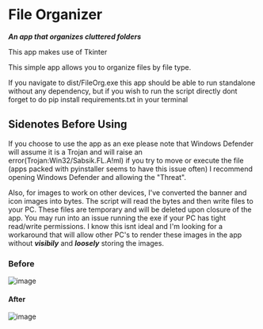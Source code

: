 # File Organizer
***An app that organizes cluttered folders***

This app makes use of Tkinter

This simple app allows you to organize files by file type.

If you navigate to dist/FileOrg.exe this app should be able to run standalone without any dependency, but if you wish to run the script directly dont forget to do pip install requirements.txt in your terminal

## Sidenotes Before Using
If you choose to use the app as an exe please note that Windows Defender will assume it is a Trojan and will raise an error(Trojan:Win32/Sabsik.FL.A!ml) if you try to move or execute the file (apps packed with pyinstaller seems to have this issue often)
I recommend opening Windows Defender and allowing the "Threat". 

Also, for images to work on other devices, I've converted the banner and icon images into bytes. The script will read the bytes and then write files to your PC. These files are temporary and will be deleted upon closure of the app. You may run into an issue running the exe if your PC has tight read/write permissions. I know this isnt ideal and I'm looking for a workaround that will allow other PC's to render these images in the app without ***visibily*** and ***loosely*** storing the images. 





### Before
![image](https://user-images.githubusercontent.com/74794439/146101001-93bd5de1-27e8-43c2-9180-299c0a66abbf.png)
#### After
![image](https://user-images.githubusercontent.com/74794439/146101311-87c94b9d-5c47-441f-ad90-cdcad6b46ecf.png)
